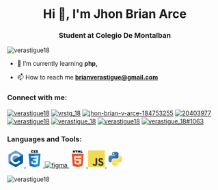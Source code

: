 <h1 align="center">Hi 👋, I'm Jhon Brian Arce</h1>
<h3 align="center">Student at Colegio De Montalban</h3>

<p align="left"> <img src="https://komarev.com/ghpvc/?username=verastigue18&label=Profile%20views&color=0e75b6&style=flat" alt="verastigue18" /> </p>

- 🌱 I’m currently learning **php,**

- 📫 How to reach me **brianverastigue@gmail.com**

<h3 align="left">Connect with me:</h3>
<p align="left">
<a href="https://dev.to/verastigue18" target="blank"><img align="center" src="https://raw.githubusercontent.com/rahuldkjain/github-profile-readme-generator/master/src/images/icons/Social/devto.svg" alt="verastigue18" height="30" width="40" /></a>
<a href="https://twitter.com/vrstg_18" target="blank"><img align="center" src="https://raw.githubusercontent.com/rahuldkjain/github-profile-readme-generator/master/src/images/icons/Social/twitter.svg" alt="vrstg_18" height="30" width="40" /></a>
<a href="https://linkedin.com/in/jhon-brian-v-arce-184753255" target="blank"><img align="center" src="https://raw.githubusercontent.com/rahuldkjain/github-profile-readme-generator/master/src/images/icons/Social/linked-in-alt.svg" alt="jhon-brian-v-arce-184753255" height="30" width="40" /></a>
<a href="https://stackoverflow.com/users/20403977" target="blank"><img align="center" src="https://raw.githubusercontent.com/rahuldkjain/github-profile-readme-generator/master/src/images/icons/Social/stack-overflow.svg" alt="20403977" height="30" width="40" /></a>
<a href="https://fb.com/verastigue18" target="blank"><img align="center" src="https://raw.githubusercontent.com/rahuldkjain/github-profile-readme-generator/master/src/images/icons/Social/facebook.svg" alt="verastigue18" height="30" width="40" /></a>
<a href="https://instagram.com/verastigue_18" target="blank"><img align="center" src="https://raw.githubusercontent.com/rahuldkjain/github-profile-readme-generator/master/src/images/icons/Social/instagram.svg" alt="verastigue_18" height="30" width="40" /></a>
<a href="https://www.leetcode.com/verastigue18" target="blank"><img align="center" src="https://raw.githubusercontent.com/rahuldkjain/github-profile-readme-generator/master/src/images/icons/Social/leet-code.svg" alt="verastigue18" height="30" width="40" /></a>
<a href="https://discord.gg/verastigue_18#1063" target="blank"><img align="center" src="https://raw.githubusercontent.com/rahuldkjain/github-profile-readme-generator/master/src/images/icons/Social/discord.svg" alt="verastigue_18#1063" height="30" width="40" /></a>
</p>

<h3 align="left">Languages and Tools:</h3>
<p align="left"> <a href="https://www.cprogramming.com/" target="_blank" rel="noreferrer"> <img src="https://raw.githubusercontent.com/devicons/devicon/master/icons/c/c-original.svg" alt="c" width="40" height="40"/> </a> <a href="https://www.w3schools.com/css/" target="_blank" rel="noreferrer"> <img src="https://raw.githubusercontent.com/devicons/devicon/master/icons/css3/css3-original-wordmark.svg" alt="css3" width="40" height="40"/> </a> <a href="https://www.figma.com/" target="_blank" rel="noreferrer"> <img src="https://www.vectorlogo.zone/logos/figma/figma-icon.svg" alt="figma" width="40" height="40"/> </a> <a href="https://www.w3.org/html/" target="_blank" rel="noreferrer"> <img src="https://raw.githubusercontent.com/devicons/devicon/master/icons/html5/html5-original-wordmark.svg" alt="html5" width="40" height="40"/> </a> <a href="https://developer.mozilla.org/en-US/docs/Web/JavaScript" target="_blank" rel="noreferrer"> <img src="https://raw.githubusercontent.com/devicons/devicon/master/icons/javascript/javascript-original.svg" alt="javascript" width="40" height="40"/> </a> <a href="https://www.python.org" target="_blank" rel="noreferrer"> <img src="https://raw.githubusercontent.com/devicons/devicon/master/icons/python/python-original.svg" alt="python" width="40" height="40"/> </a> </p>

<p><img align="center" src="https://github-readme-stats.vercel.app/api/top-langs?username=verastigue18&show_icons=true&locale=en&layout=compact" alt="verastigue18" /></p
